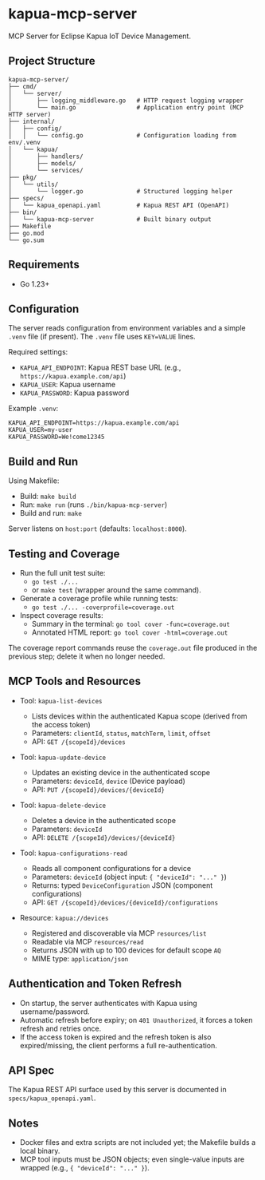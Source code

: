 # kapua-mcp-server
MCP Server for Eclipse Kapua IoT Device Management.

## Project Structure

```
kapua-mcp-server/
├── cmd/
│   └── server/
│       ├── logging_middleware.go   # HTTP request logging wrapper
│       └── main.go                 # Application entry point (MCP HTTP server)
├── internal/
│   ├── config/
│   │   └── config.go               # Configuration loading from env/.venv
│   └── kapua/
│       ├── handlers/
│       ├── models/
│       └── services/
├── pkg/
│   └── utils/
│       └── logger.go               # Structured logging helper
├── specs/
│   └── kapua_openapi.yaml          # Kapua REST API (OpenAPI)
├── bin/
│   └── kapua-mcp-server            # Built binary output
├── Makefile
├── go.mod
└── go.sum
```

## Requirements
- Go 1.23+

## Configuration
The server reads configuration from environment variables and a simple `.venv` file (if present). The `.venv` file uses `KEY=VALUE` lines.

Required settings:
- `KAPUA_API_ENDPOINT`: Kapua REST base URL (e.g., `https://kapua.example.com/api`)
- `KAPUA_USER`: Kapua username
- `KAPUA_PASSWORD`: Kapua password

Example `.venv`:
```
KAPUA_API_ENDPOINT=https://kapua.example.com/api
KAPUA_USER=my-user
KAPUA_PASSWORD=We!come12345
```

## Build and Run

Using Makefile:
- Build: `make build`
- Run: `make run` (runs `./bin/kapua-mcp-server`)
- Build and run: `make`

Server listens on `host:port` (defaults: `localhost:8000`).

## Testing and Coverage

- Run the full unit test suite:
  - `go test ./...`
  - or `make test` (wrapper around the same command).
- Generate a coverage profile while running tests:
  - `go test ./... -coverprofile=coverage.out`
- Inspect coverage results:
  - Summary in the terminal: `go tool cover -func=coverage.out`
  - Annotated HTML report: `go tool cover -html=coverage.out`

The coverage report commands reuse the `coverage.out` file produced in the previous step; delete it when no longer needed.

## MCP Tools and Resources
- Tool: `kapua-list-devices`
  - Lists devices within the authenticated Kapua scope (derived from the access token)
  - Parameters: `clientId`, `status`, `matchTerm`, `limit`, `offset`
  - API: `GET /{scopeId}/devices`

- Tool: `kapua-update-device`
  - Updates an existing device in the authenticated scope
  - Parameters: `deviceId`, `device` (Device payload)
  - API: `PUT /{scopeId}/devices/{deviceId}`

- Tool: `kapua-delete-device`
  - Deletes a device in the authenticated scope
  - Parameters: `deviceId`
  - API: `DELETE /{scopeId}/devices/{deviceId}`

- Tool: `kapua-configurations-read`
  - Reads all component configurations for a device
  - Parameters: `deviceId` (object input: `{ "deviceId": "..." }`)
  - Returns: typed `DeviceConfiguration` JSON (component configurations)
  - API: `GET /{scopeId}/devices/{deviceId}/configurations`

- Resource: `kapua://devices`
  - Registered and discoverable via MCP `resources/list`
  - Readable via MCP `resources/read`
  - Returns JSON with up to 100 devices for default scope `AQ`
  - MIME type: `application/json`

## Authentication and Token Refresh
- On startup, the server authenticates with Kapua using username/password.
- Automatic refresh before expiry; on `401 Unauthorized`, it forces a token refresh and retries once.
- If the access token is expired and the refresh token is also expired/missing, the client performs a full re-authentication.

## API Spec
The Kapua REST API surface used by this server is documented in `specs/kapua_openapi.yaml`.

## Notes
- Docker files and extra scripts are not included yet; the Makefile builds a local binary.
 - MCP tool inputs must be JSON objects; even single-value inputs are wrapped (e.g., `{ "deviceId": "..." }`).
